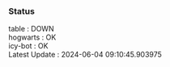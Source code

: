 ### Status


table : DOWN  
hogwarts : OK  
icy-bot : OK  
Latest Update : 2024-06-04 09:10:45.903975
